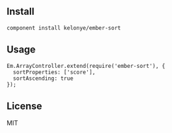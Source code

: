 
Install
---

```
component install kelonye/ember-sort
```

Usage
---

```
Em.ArrayController.extend(require('ember-sort'), {
  sortProperties: ['score'],
  sortAscending: true
});
```

License
---

MIT